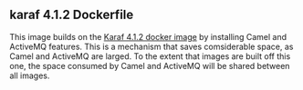 ## karaf 4.1.2 Dockerfile

This image builds on the [Karaf 4.1.2 docker image](../4.1.2/README.md) by
installing Camel and ActiveMQ features.  This is a mechanism that saves
comsiderable space, as Camel and ActiveMQ are larged.  To the extent that
images are built off this one, the space consumed by Camel and ActiveMQ will
be shared between all images.
